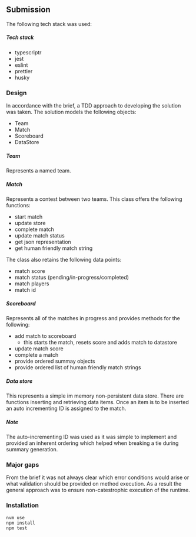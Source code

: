 ## Submission
The following tech stack was used:
##### Tech stack
- typescriptr
- jest
- eslint
- prettier
- husky

### Design
In accordance with the brief, a TDD approach to developing the solution was taken. The solution models the following objects:

- Team
- Match
- Scoreboard
- DataStore

##### Team
Represents a named team.
##### Match
Represents a contest between two teams. This class offers the following functions:

- start match
- update store
- complete match
- update match status
- get json representation
- get human friendly match string

The class also retains the following data points:

- match score
- match status (pending/in-progress/completed)
- match players
- match id
##### Scoreboard
Represents all of the matches in progress and provides methods for the following:

- add match to scoreboard
	- this starts the match, resets score and adds match to datastore
- update match score
- complete a match
- provide ordered summay objects
- provide ordered list of human friendly match strings
##### Data store
This represents a simple im memory non-persistent data store. There are functions inserting and retrieving data items. Once an item is to be inserted an auto incrementing ID is assigned to the match.

##### Note
The auto-incrementing ID was used as it was simple to implement and provided an inherent ordering which helped when breaking a tie during summary generation.

### Major gaps
From the brief it was not always clear which error conditions would arise or what validation should be provided on method execution. As a result the general approach was to ensure non-catestrophic execution of the runtime.

### Installation

    nvm use
    npm install
    npm test
	
